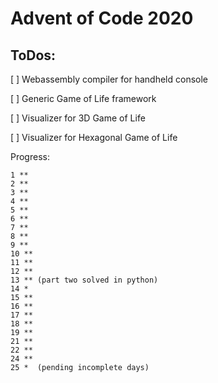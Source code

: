 # Advent of Code 2020

## ToDos:

[ ] Webassembly compiler for handheld console

[ ] Generic Game of Life framework

[ ] Visualizer for 3D Game of Life

[ ] Visualizer for Hexagonal Game of Life

Progress:
```
1 **
2 **
3 **
4 **
5 **
6 **
7 **
8 **
9 **
10 **
11 **
12 **
13 ** (part two solved in python) 
14 *
15 **
16 ** 
17 **
18 **
19 **
21 **
22 **
24 **
25 *  (pending incomplete days)
```